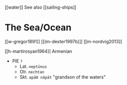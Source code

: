 [[water]]
See also [[sailing-ships]]
# The Sea/Ocean

[[w-gregor1891]]
[[(m-dexter1997b)]]
[[m-nordvig2013]]

[[h-martirosyan1964]] Armenian


- PIE `?`
	- Lat. `neptūnus`
	- OIr. `nechtan`
	- Skt. `apā́m nápāt` "grandson of the waters"